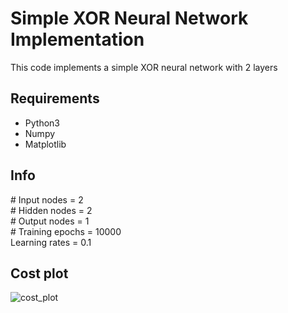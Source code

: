 # Simple XOR Neural Network Implementation
This code implements a simple XOR neural network with 2 layers

## Requirements
* Python3
* Numpy
* Matplotlib

## Info
&#35; Input nodes = 2  
&#35; Hidden nodes = 2  
&#35; Output nodes = 1  
&#35; Training epochs = 10000  
Learning rates = 0.1

## Cost plot
![cost_plot](/figure_1.png)

